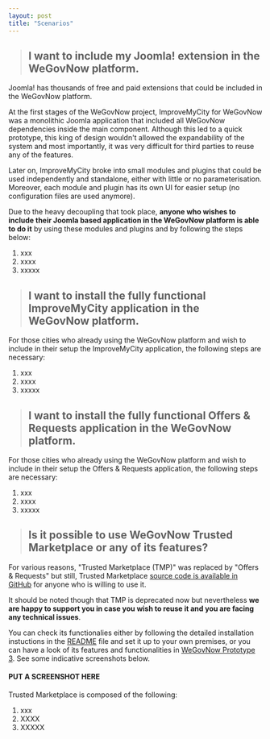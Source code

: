 ```yaml
---
layout: post
title: "Scenarios"
---
```

> ## I want to include my Joomla! extension in the WeGovNow platform.

Joomla! has thousands of free and paid extensions that could be included in the WeGovNow platform.

At the first stages of the WeGovNow project, ImproveMyCity for WeGovNow was a monolithic Joomla application that included all WeGovNow dependencies inside the main component. Although this led to a quick prototype, this king of design wouldn't allowed the expandability of the system and most importantly, it was very difficult for third parties to reuse any of the features.

Later on, ImproveMyCity broke into small modules and plugins that could be used independently and standalone, either with little or no parameterisation. Moreover, each module and plugin has its own UI for easier setup (no configuration files are used anymore).

Due to the heavy decoupling that took place, **anyone who wishes to include their Joomla based application in the WeGovNow platform is able to do it** by using these modules and plugins and by following the steps below:

1) xxx  
2) xxxx  
3) xxxxx  

> ## I want to install the fully functional ImproveMyCity application in the WeGovNow platform.

For those cities who already using the WeGovNow platform and wish to include in their setup the ImproveMyCity application, the following steps are necessary:

1) xxx  
2) xxxx  
3) xxxxx  

> ## I want to install the fully functional Offers & Requests application in the WeGovNow platform.

For those cities who already using the WeGovNow platform and wish to include in their setup the Offers & Requests application, the following steps are necessary:

1) xxx  
2) xxxx  
3) xxxxx  

> ## Is it possible to use WeGovNow Trusted Marketplace or any of its features?

For various reasons, "Trusted Marketplace (TMP)" was replaced by "Offers & Requests" but still, Trusted Marketplace [source code is available in GitHub](https://github.com/Infalia/tmp) for anyone who is willing to use it.

It should be noted though that TMP is deprecated now but nevertheless **we are happy to support you in case you wish to reuse it and you are facing any technical issues**.

You can check its functionalies either by following the detailed installation instuctions in the [README](https://github.com/Infalia/tmp) file and set it up to your own premises, or you can have a look of its features and functionalities in [WeGovNow Prototype 3](https://pt3-tmp.infalia.com/profile/basic-info). See some indicative screenshots below.


#### PUT A SCREENSHOT HERE

Trusted Marketplace is composed of the following: 

1) xxx  
2) XXXX  
3) XXXXX  

